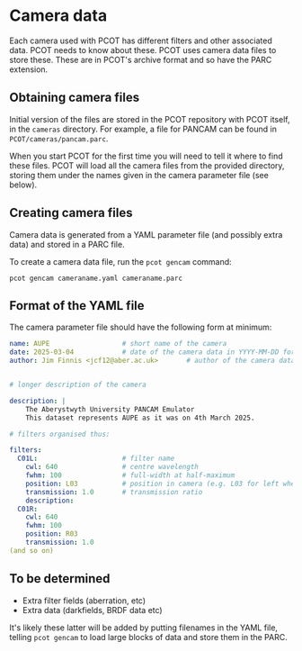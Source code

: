 # Camera data

Each camera used with PCOT has different filters and other associated data.
PCOT needs to know about these. PCOT uses camera data files to store these.
These are in PCOT's archive format and so have the PARC extension.

## Obtaining camera files

Initial version of the files are stored in the PCOT repository with
PCOT itself, in the `cameras` directory. For example, a file for PANCAM
can be found in `PCOT/cameras/pancam.parc`.

When you start PCOT for the first time 
you will need to tell it where to find these files. PCOT will load all
the camera files from the provided directory, storing them under
the names given in the camera parameter file (see below).

## Creating camera files

Camera data is generated from a YAML parameter file (and possibly extra data)
and stored in a PARC file.

To create a camera data file, run the `pcot gencam` command:

```
pcot gencam cameraname.yaml cameraname.parc
```

## Format of the YAML file

The camera parameter file should have the following form at minimum:

```yaml
name: AUPE                  # short name of the camera
date: 2025-03-04            # date of the camera data in YYYY-MM-DD format (ISO 8601)
author: Jim Finnis <jcf12@aber.ac.uk>       # author of the camera data


# longer description of the camera

description: |
    The Aberystwyth University PANCAM Emulator
    This dataset represents AUPE as it was on 4th March 2025.

# filters organised thus:

filters:
  C01L:                     # filter name
    cwl: 640                # centre wavelength
    fwhm: 100               # full-width at half-maximum
    position: L03           # position in camera (e.g. L03 for left wheel, number 3)
    transmission: 1.0       # transmission ratio
    description: 
  C01R:
    cwl: 640
    fwhm: 100
    position: R03
    transmission: 1.0
(and so on)
```

## To be determined

* Extra filter fields (aberration, etc)
* Extra data (darkfields, BRDF data etc)

It's likely these latter will be added by putting filenames in the YAML file,
telling `pcot gencam` to load large blocks of data and store them in the PARC.
